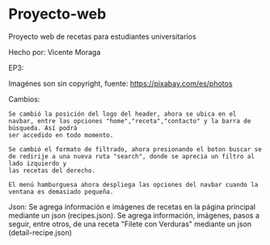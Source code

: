 # Proyecto-web
Proyecto web de recetas para estudiantes universitarios

Hecho por: Vicente Moraga


EP3:

Imagénes son sin copyright, fuente: https://pixabay.com/es/photos

Cambios:

	Se cambió la posición del logo del header, ahora se ubica en el navbar, entre las opciones "home","receta","contacto" y la barra de búsqueda. Así podrá
	ser accedido en todo momento.

	Se cambió el formato de filtrado, ahora presionando el boton buscar se de redirije a una nueva ruta "search", donde se aprecia un filtro al lado izquierdo y
	las recetas del derecho.

	El menú hamburguesa ahora despliega las opciones del navbar cuando la ventana es demasiado pequeña.

Json:
	Se agrega información e imágenes de recetas en la página principal mediante un json (recipes.json).
	Se agrega información, imágenes, pasos a seguir, entre otros, de una receta "Filete con Verduras" mediante un json (detail-recipe.json)

